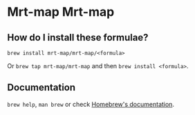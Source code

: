 # Mrt-map Mrt-map

## How do I install these formulae?

`brew install mrt-map/mrt-map/<formula>`

Or `brew tap mrt-map/mrt-map` and then `brew install <formula>`.

## Documentation

`brew help`, `man brew` or check [Homebrew's documentation](https://docs.brew.sh).
